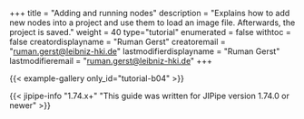 +++
title = "Adding and running nodes"
description = "Explains how to add new nodes into a project and use them to load an image file. Afterwards, the project is saved."
weight = 40
type="tutorial"
enumerated = false
withtoc = false
creatordisplayname = "Ruman Gerst"
creatoremail = "ruman.gerst@leibniz-hki.de"
lastmodifierdisplayname = "Ruman Gerst"
lastmodifieremail = "ruman.gerst@leibniz-hki.de"
+++

{{< example-gallery only_id="tutorial-b04" >}}

{{< jipipe-info "1.74.x+" "This guide was written for JIPipe version 1.74.0 or newer" >}}